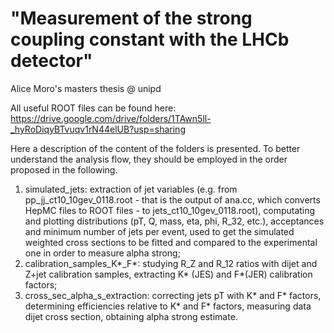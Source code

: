 # "Measurement of the strong coupling constant with the LHCb detector"

Alice Moro's masters thesis @ unipd

All useful ROOT files can be found here: https://drive.google.com/drive/folders/1TAwn5ll-_hyRoDiqyBTvuqv1rN44elUB?usp=sharing

Here a description of the content of the folders is presented. To better understand the analysis flow, they should be employed in the order proposed in the following.

1. simulated_jets: extraction of jet variables (e.g. from pp_jj_ct10_10gev_0118.root - that is the output of ana.cc, which converts HepMC files to ROOT files - to jets_ct10_10gev_0118.root), computating and plotting distributions (pT, Q, mass, eta, phi, R_32, etc.), acceptances and minimum number of jets per event, used to get the simulated weighted cross sections to be fitted and compared to the experimental one in order to measure alpha strong;
2. calibration_samples_K*_F*: studying R_Z and R_12 ratios with dijet and Z+jet calibration samples, extracting K* (JES) and F*(JER) calibration factors;
3. cross_sec_alpha_s_extraction: correcting jets pT with K* and F* factors, determining efficiencies relative to K* and F* factors, measuring data dijet cross section, obtaining alpha strong estimate.
